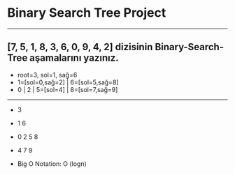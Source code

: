 # Binary Search Tree Project
---
## [7, 5, 1, 8, 3, 6, 0, 9, 4, 2] dizisinin Binary-Search-Tree aşamalarını yazınız.

* root=3, sol=1, sağ=6
* 1=[sol=0,sağ=2] | 6=[sol=5,sağ=8]
* 0 | 2 | 5=[sol=4] | 8=[sol=7,sağ=9]
---
* 3
* 1 6
* 0 2 5 8
* 4 7 9

* Big O Notation: O (logn)
